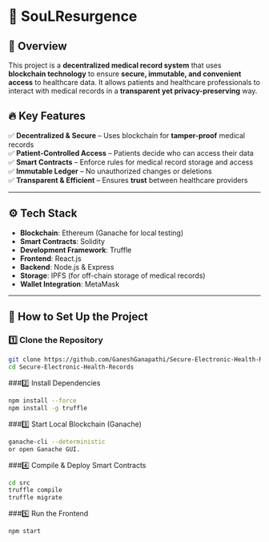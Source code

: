 # 🏥 SouLResurgence

## 📌 Overview
This project is a **decentralized medical record system** that uses **blockchain technology** to ensure **secure, immutable, and convenient access** to healthcare data. It allows patients and healthcare professionals to interact with medical records in a **transparent yet privacy-preserving** way.

## 🔥 Key Features
✅ **Decentralized & Secure** – Uses blockchain for **tamper-proof** medical records  
✅ **Patient-Controlled Access** – Patients decide who can access their data  
✅ **Smart Contracts** – Enforce rules for medical record storage and access  
✅ **Immutable Ledger** – No unauthorized changes or deletions  
✅ **Transparent & Efficient** – Ensures **trust** between healthcare providers  

---

## ⚙️ Tech Stack
- **Blockchain**: Ethereum (Ganache for local testing)  
- **Smart Contracts**: Solidity  
- **Development Framework**: Truffle  
- **Frontend**: React.js  
- **Backend**: Node.js & Express  
- **Storage**: IPFS (for off-chain storage of medical records)  
- **Wallet Integration**: MetaMask  

---

## 📌 How to Set Up the Project

### 1️⃣ **Clone the Repository**
```sh
git clone https://github.com/GaneshGanapathi/Secure-Electronic-Health-Records.git
cd Secure-Electronic-Health-Records
```

###2️⃣ Install Dependencies
```sh
npm install --force
npm install -g truffle
```

###3️⃣ Start Local Blockchain (Ganache)
```sh
ganache-cli --deterministic
or open Ganache GUI.
```

###4️⃣ Compile & Deploy Smart Contracts
```sh
cd src
truffle compile
truffle migrate
```

###5️⃣ Run the Frontend
```sh
npm start
```
